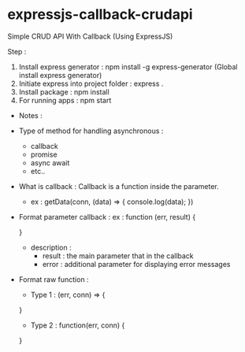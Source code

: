 # expressjs-callback-crudapi
Simple CRUD API With Callback (Using ExpressJS)


Step :
1. Install express generator            : npm install -g express-generator (Global install express generator)
2. Initiate express into project folder : express .
3. Install package                      : npm install
4. For running apps                     : npm start


* Notes :

- Type of method for handling asynchronous :
    - callback
    - promise
    - async await
    - etc..

- What is callback : Callback is a function inside the parameter.
    - ex :
        getData(conn, (data) => {
            console.log(data);
        })

- Format parameter callback :
    ex :
    function (err, result) {

    }
        
    * description :
        - result : the main parameter that in the callback
        - error  : additional parameter for displaying error messages

- Format raw function :
    
    * Type 1 :
    (err, conn) => {

    }

    * Type 2 :
    function(err, conn) {

    }